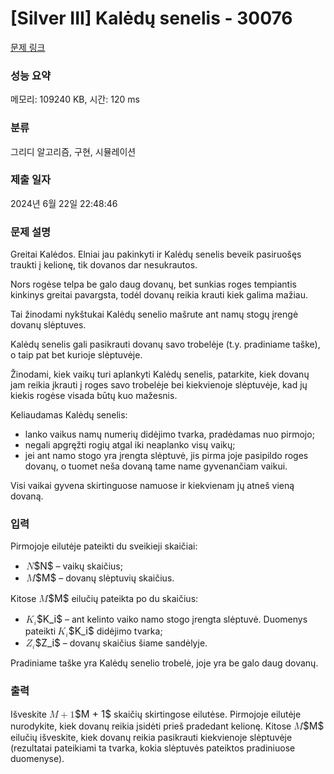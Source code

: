# [Silver III] Kalėdų senelis - 30076 

[문제 링크](https://www.acmicpc.net/problem/30076) 

### 성능 요약

메모리: 109240 KB, 시간: 120 ms

### 분류

그리디 알고리즘, 구현, 시뮬레이션

### 제출 일자

2024년 6월 22일 22:48:46

### 문제 설명

<p>Greitai Kalėdos. Elniai jau pakinkyti ir Kalėdų senelis beveik pasiruošęs traukti į kelionę, tik dovanos dar nesukrautos.</p>

<p>Nors rogėse telpa be galo daug dovanų, bet sunkias roges tempiantis kinkinys greitai pavargsta, todėl dovanų reikia krauti kiek galima mažiau.</p>

<p>Tai žinodami nykštukai Kalėdų senelio mašrute ant namų stogų įrengė dovanų slėptuves.</p>

<p>Kalėdų senelis gali pasikrauti dovanų savo trobelėje (t.y. pradiniame taške), o taip pat bet kurioje slėptuvėje.</p>

<p>Žinodami, kiek vaikų turi aplankyti Kalėdų senelis, patarkite, kiek dovanų jam reikia įkrauti į roges savo trobelėje bei kiekvienoje slėptuvėje, kad jų kiekis rogėse visada būtų kuo mažesnis.</p>

<p>Keliaudamas Kalėdų senelis:</p>

<ul>
	<li>lanko vaikus namų numerių didėjimo tvarka, pradėdamas nuo pirmojo;</li>
	<li>negali apgręžti rogių atgal iki neaplanko visų vaikų;</li>
	<li>jei ant namo stogo yra įrengta slėptuvė, jis pirma joje pasipildo roges dovanų, o tuomet neša dovaną tame name gyvenančiam vaikui.</li>
</ul>

<p>Visi vaikai gyvena skirtinguose namuose ir kiekvienam jų atneš vieną dovaną.</p>

### 입력 

 <p>Pirmojoje eilutėje pateikti du sveikieji skaičiai:</p>

<ul>
	<li><mjx-container class="MathJax" jax="CHTML" style="font-size: 109%; position: relative;"> <mjx-math class="MJX-TEX" aria-hidden="true"><mjx-mi class="mjx-i"><mjx-c class="mjx-c1D441 TEX-I"></mjx-c></mjx-mi></mjx-math><mjx-assistive-mml unselectable="on" display="inline"><math xmlns="http://www.w3.org/1998/Math/MathML"><mi>N</mi></math></mjx-assistive-mml><span aria-hidden="true" class="no-mathjax mjx-copytext">$N$</span></mjx-container> – vaikų skaičius;</li>
	<li><mjx-container class="MathJax" jax="CHTML" style="font-size: 109%; position: relative;"> <mjx-math class="MJX-TEX" aria-hidden="true"><mjx-mi class="mjx-i"><mjx-c class="mjx-c1D440 TEX-I"></mjx-c></mjx-mi></mjx-math><mjx-assistive-mml unselectable="on" display="inline"><math xmlns="http://www.w3.org/1998/Math/MathML"><mi>M</mi></math></mjx-assistive-mml><span aria-hidden="true" class="no-mathjax mjx-copytext">$M$</span></mjx-container> – dovanų slėptuvių skaičius.</li>
</ul>

<p>Kitose <mjx-container class="MathJax" jax="CHTML" style="font-size: 109%; position: relative;"><mjx-math class="MJX-TEX" aria-hidden="true"><mjx-mi class="mjx-i"><mjx-c class="mjx-c1D440 TEX-I"></mjx-c></mjx-mi></mjx-math><mjx-assistive-mml unselectable="on" display="inline"><math xmlns="http://www.w3.org/1998/Math/MathML"><mi>M</mi></math></mjx-assistive-mml><span aria-hidden="true" class="no-mathjax mjx-copytext">$M$</span></mjx-container> eilučių pateikta po du skaičius:</p>

<ul>
	<li><mjx-container class="MathJax" jax="CHTML" style="font-size: 109%; position: relative;"> <mjx-math class="MJX-TEX" aria-hidden="true"><mjx-msub><mjx-mi class="mjx-i"><mjx-c class="mjx-c1D43E TEX-I"></mjx-c></mjx-mi><mjx-script style="vertical-align: -0.15em; margin-left: -0.04em;"><mjx-mi class="mjx-i" size="s"><mjx-c class="mjx-c1D456 TEX-I"></mjx-c></mjx-mi></mjx-script></mjx-msub></mjx-math><mjx-assistive-mml unselectable="on" display="inline"><math xmlns="http://www.w3.org/1998/Math/MathML"><msub><mi>K</mi><mi>i</mi></msub></math></mjx-assistive-mml><span aria-hidden="true" class="no-mathjax mjx-copytext">$K_i$</span></mjx-container> – ant kelinto vaiko namo stogo įrengta slėptuvė. Duomenys pateikti <mjx-container class="MathJax" jax="CHTML" style="font-size: 109%; position: relative;"><mjx-math class="MJX-TEX" aria-hidden="true"><mjx-msub><mjx-mi class="mjx-i"><mjx-c class="mjx-c1D43E TEX-I"></mjx-c></mjx-mi><mjx-script style="vertical-align: -0.15em; margin-left: -0.04em;"><mjx-mi class="mjx-i" size="s"><mjx-c class="mjx-c1D456 TEX-I"></mjx-c></mjx-mi></mjx-script></mjx-msub></mjx-math><mjx-assistive-mml unselectable="on" display="inline"><math xmlns="http://www.w3.org/1998/Math/MathML"><msub><mi>K</mi><mi>i</mi></msub></math></mjx-assistive-mml><span aria-hidden="true" class="no-mathjax mjx-copytext">$K_i$</span></mjx-container> didėjimo tvarka;</li>
	<li><mjx-container class="MathJax" jax="CHTML" style="font-size: 109%; position: relative;"> <mjx-math class="MJX-TEX" aria-hidden="true"><mjx-msub><mjx-mi class="mjx-i"><mjx-c class="mjx-c1D44D TEX-I"></mjx-c></mjx-mi><mjx-script style="vertical-align: -0.15em; margin-left: -0.04em;"><mjx-mi class="mjx-i" size="s"><mjx-c class="mjx-c1D456 TEX-I"></mjx-c></mjx-mi></mjx-script></mjx-msub></mjx-math><mjx-assistive-mml unselectable="on" display="inline"><math xmlns="http://www.w3.org/1998/Math/MathML"><msub><mi>Z</mi><mi>i</mi></msub></math></mjx-assistive-mml><span aria-hidden="true" class="no-mathjax mjx-copytext">$Z_i$</span></mjx-container> – dovanų skaičius šiame sandėlyje.</li>
</ul>

<p>Pradiniame taške yra Kalėdų senelio trobelė, joje yra be galo daug dovanų.</p>

### 출력 

 <p>Išveskite <mjx-container class="MathJax" jax="CHTML" style="font-size: 109%; position: relative;"><mjx-math class="MJX-TEX" aria-hidden="true"><mjx-mi class="mjx-i"><mjx-c class="mjx-c1D440 TEX-I"></mjx-c></mjx-mi><mjx-mo class="mjx-n" space="3"><mjx-c class="mjx-c2B"></mjx-c></mjx-mo><mjx-mn class="mjx-n" space="3"><mjx-c class="mjx-c31"></mjx-c></mjx-mn></mjx-math><mjx-assistive-mml unselectable="on" display="inline"><math xmlns="http://www.w3.org/1998/Math/MathML"><mi>M</mi><mo>+</mo><mn>1</mn></math></mjx-assistive-mml><span aria-hidden="true" class="no-mathjax mjx-copytext">$M + 1$</span></mjx-container> skaičių skirtingose eilutėse. Pirmojoje eilutėje nurodykite, kiek dovanų reikia įsidėti prieš pradedant kelionę. Kitose <mjx-container class="MathJax" jax="CHTML" style="font-size: 109%; position: relative;"><mjx-math class="MJX-TEX" aria-hidden="true"><mjx-mi class="mjx-i"><mjx-c class="mjx-c1D440 TEX-I"></mjx-c></mjx-mi></mjx-math><mjx-assistive-mml unselectable="on" display="inline"><math xmlns="http://www.w3.org/1998/Math/MathML"><mi>M</mi></math></mjx-assistive-mml><span aria-hidden="true" class="no-mathjax mjx-copytext">$M$</span></mjx-container> eilučių išveskite, kiek dovanų reikia pasikrauti kiekvienoje slėptuvėje (rezultatai pateikiami ta tvarka, kokia slėptuvės pateiktos pradiniuose duomenyse).</p>

